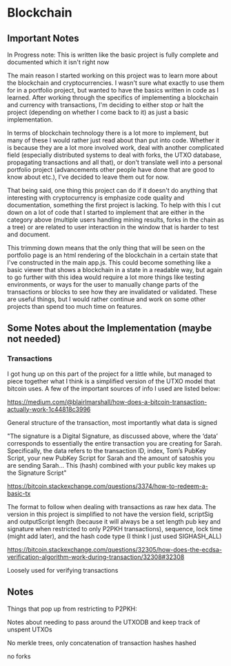 # Blockchain

## Important Notes
In Progress note: This is written like the basic project is fully complete and documented which it isn't right now

The main reason I started working on this project was to learn more about the blockchain and cryptocurrencies. I wasn't sure what exactly to use them for in a portfolio project, but wanted to have the basics written in code as I learned. After working through the specifics of implementing a blockchain and currency with transactions, I'm deciding to either stop or halt the project (depending on whether I come back to it) as just a basic implementation.

In terms of blockchain technology there is a lot more to implement, but many of these I would rather just read about than put into code. Whether it is because they are a lot more involved work, deal with another complicated field (especially distributed systems to deal with forks, the UTXO database, propagating transactions and all that), or don't translate well into a personal portfolio project (advancements other people have done that are good to know about etc.), I've decided to leave them out for now.

That being said, one thing this project can do if it doesn't do anything that interesting with cryptocurrency is emphasize code quality and documentation, something the first project is lacking. To help with this I cut down on a lot of code that I started to implement that are either in the category above (multiple users handling mining results, forks in the chain as a tree) or are related to user interaction in the window that is harder to test and document.

This trimming down means that the only thing that will be seen on the portfolio page is an html rendering of the blockchain in a certain state that I've constructed in the main app.js. This could become something like a basic viewer that shows a blockchain in a state in a readable way, but again to go further with this idea would require a lot more things like testing environments, or ways for the user to manually change parts of the transactions or blocks to see how they are invalidated or validated. These are useful things, but I would rather continue and work on some other projects than spend too much time on features.

## Some Notes about the Implementation (maybe not needed)


### Transactions

I got hung up on this part of the project for a little while, but managed to piece together what I think is a simplified version of the UTXO model that bitcoin uses. A few of the important sources of info I used are listed below:

https://medium.com/@blairlmarshall/how-does-a-bitcoin-transaction-actually-work-1c44818c3996

General structure of the transaction, most importantly what data is signed

"The signature is a Digital Signature, as discussed above, where the ‘data’ corresponds to essentially the entire transaction you are creating for Sarah. Specifically, the data refers to the transaction ID, index, Tom’s PubKey Script, your new PubKey Script for Sarah and the amount of satoshis you are sending Sarah... This (hash) combined with your public key makes up the Signature Script"

https://bitcoin.stackexchange.com/questions/3374/how-to-redeem-a-basic-tx

The format to follow when dealing with transactions as raw hex data. The version in this project is simplified to not have the version field, scriptSig and outputScript length (because it will always be a set length pub key and signature when restricted to only P2PKH transactions), sequence, lock time (might add later), and the hash code type (I think I just used SIGHASH_ALL)

https://bitcoin.stackexchange.com/questions/32305/how-does-the-ecdsa-verification-algorithm-work-during-transaction/32308#32308

Loosely used for verifying transactions



## Notes
Things that pop up from restricting to P2PKH:

Notes about needing to pass around the UTXODB and keep track of unspent UTXOs

No merkle trees, only concatenation of transaction hashes hashed

no forks